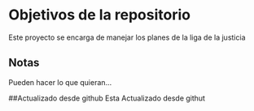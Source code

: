 # Objetivos de la repositorio

Este proyecto se encarga de manejar los planes de la liga de la justicia


## Notas
Pueden hacer lo que quieran...

##Actualizado desde github
Esta Actualizado desde githut
